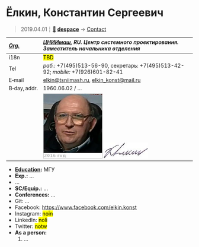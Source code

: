# Ёлкин, Константин Сергеевич
> 2019.04.01 ┊ **[🚀](../index/index.md) [despace](index.md)** → [Contact](contact.md)

|*[Org.](contact.md)*|*[ЦНИИмаш](zz_tsniimash.md), RU. Центр системного проектирования. Заместитель начальника отделения*|
|:--|:--|
|i18n| <mark>TBD</mark> |
|Tel|*раб.:* +7(495)513-56-90, секретарь: +7(495)513-42-92; *mobile:* +7(926)601-82-41 |
|E‑mail| <elkin@tsniimash.ru>, <elkin_konst@mail.ru> |
|B‑day, addr.| 1960.06.02 / … |
|| ![](f/contact/e/elkin_001_photo.jpg) [![](f/contact/e/elkin_001_sign_thumb.jpg)](f/contact/e/elkin_001_sign.png) |

   - **[Education](edu.md):** МГУ
   - **Exp.:** …
   - …
   - **SC/Equip.:** …
   - **Conferences:** …
   - Git: …
   - Facebook: <https://www.facebook.com/elkin.konst>
   - Instagram: <mark>noin</mark>
   - LinkedIn: <mark>noli</mark>
   - Twitter: <mark>notw</mark>
   - **As a person:**
      1. …
